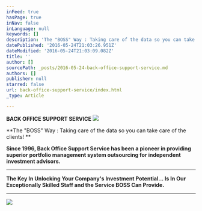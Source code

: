 ```yaml
---
inFeed: true
hasPage: true
inNav: false
inLanguage: null
keywords: []
description: 'The "BOSS" Way : Taking care of the data so you can take care of the clients! '
datePublished: '2016-05-24T21:03:26.951Z'
dateModified: '2016-05-24T21:03:09.082Z'
title: ''
author: []
sourcePath: _posts/2016-05-24-back-office-support-service.md
authors: []
publisher: null
starred: false
url: back-office-support-service/index.html
_type: Article

---
```

**BACK OFFICE SUPPORT SERVICE**
![](https://the-grid-user-content.s3-us-west-2.amazonaws.com/6820ad44-9cfa-466a-8986-2d0fa4e180b3.jpg)

**The "BOSS" Way : Taking care of the data so you can take care of the clients! **

**Since 1996, Back Office Support Service has been a pioneer in providing superior portfolio management system outsourcing for independent investment advisors.**

****

**The Key In Unlocking Your Company's Investment Potential... Is In Our Exceptionally Skilled Staff and the Service BOSS Can Provide.**

****
![](https://the-grid-user-content.s3-us-west-2.amazonaws.com/14946ee1-0f11-44f0-9770-242b99c92af4.jpg)
